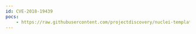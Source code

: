 ```yaml
---
id: CVE-2018-19439
pocs:
    - https://raw.githubusercontent.com/projectdiscovery/nuclei-templates/master/cves/CVE-2018-19439.yaml
---
```

